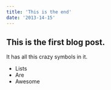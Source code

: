 ```yaml
---
title: 'This is the end'
date: '2013-14-15'
---
```

## This is the first blog post.

It has all this crazy symbols in it.

- Lists
- Are
- Awesome

